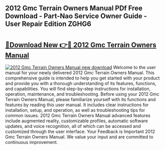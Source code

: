 ## 2012 Gmc Terrain Owners Manual PDf Free Download - Part-Nao Service Owner Guide - User Repair Edition ZGHG6

# <h2><a href="http://bc11483.oget.top/?id=2012+Gmc+Terrain+Owners+Manual">🔗Download New 👉🔴 2012 Gmc Terrain Owners Manual</a></h2>

[![2012 Gmc Terrain Owners Manual new download](https://i.imgur.com/5g1atiW.png)](http://bc11483.oget.top/?id=2012+Gmc+Terrain+Owners+Manual)
Welcome to the user manual for your newly delivered 2012 Gmc Terrain Owners Manual. This comprehensive guide is intended to help you get started with your product and provide you with a thorough understanding of its features, functions, and capabilities. You will find step-by-step instructions for installation, operation, maintenance, and troubleshooting. Before using your 2012 Gmc Terrain Owners Manual, please familiarize yourself with its functions and features by reading this user manual. It includes clear instructions for installation, setup, and operation, as well as troubleshooting tips for common issues. 2012 Gmc Terrain Owners Manual advanced features include augmented reality, customizable profiles, automatic software updates, and voice recognition, all of which can be accessed and customized through the user interface. Your Feedback is Important 2012 Gmc Terrain Owners Manual. We value your input and are committed to continuous improvement.
